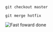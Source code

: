 ```git checkout master```

```git merge hotfix```

![Fast foward done](/resources/images/ff_done.png)
